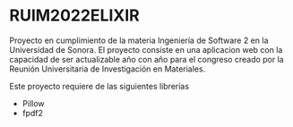 ﻿# RUIM2022ELIXIR

Proyecto en cumplimiento de la materia Ingeniería de Software 2 en la Universidad de Sonora.
El proyecto consiste en una aplicacion web con la capacidad de ser actualizable año con año para el congreso creado por la Reunión Universitaria de Investigación en Materiales.

Este proyecto requiere de las siguientes librerías
* Pillow
* fpdf2
